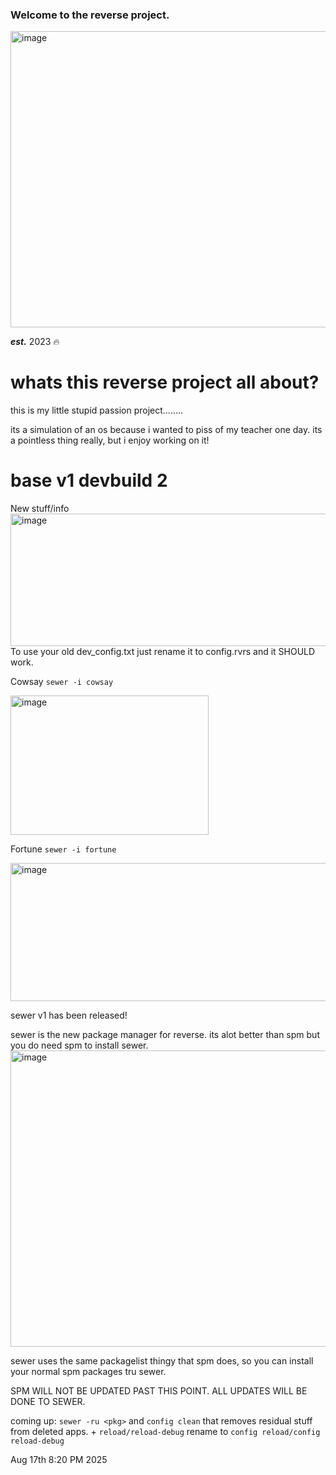 ### Welcome to the reverse project.
<img width="623" height="474" alt="image" src="https://github.com/user-attachments/assets/adedef8c-a208-4778-b29b-fd6fba3fdfac" />

_**est.**_ 2023 🔥
# whats this reverse project all about?
this is my little stupid passion project........

its a simulation of an os because i wanted to piss of my teacher one day.
its a pointless thing really, but i enjoy working on it!

# base v1 devbuild 2
New stuff/info
<img width="1056" height="212" alt="image" src="https://github.com/user-attachments/assets/45f1681a-1547-4bd5-95db-db1035872979" />
To use your old dev_config.txt just rename it to config.rvrs and it SHOULD work.


Cowsay ```sewer -i cowsay```

<img width="317" height="223" alt="image" src="https://github.com/user-attachments/assets/b9c7f94e-d3e4-4cb0-80a9-fada47c4e0be" />

Fortune ```sewer -i fortune```

<img width="683" height="221" alt="image" src="https://github.com/user-attachments/assets/b114a1da-cfbf-4dee-8cb9-d885243e8566" />



sewer v1 has been released!

sewer is the new package manager for reverse. its alot better than spm but you do need spm to install sewer.
<img width="623" height="474" alt="image" src="https://github.com/user-attachments/assets/097e7288-6731-4faf-8353-ff0ca7765b86" />

sewer uses the same packagelist thingy that spm does, so you can install your normal spm packages tru sewer.

SPM WILL NOT BE UPDATED PAST THIS POINT. ALL UPDATES WILL BE DONE TO SEWER.

coming up: ```sewer -ru <pkg>``` and ```config clean``` that removes residual stuff from deleted apps. + ```reload/reload-debug``` rename to ```config reload/config reload-debug```

Aug 17th 8:20 PM 2025 
